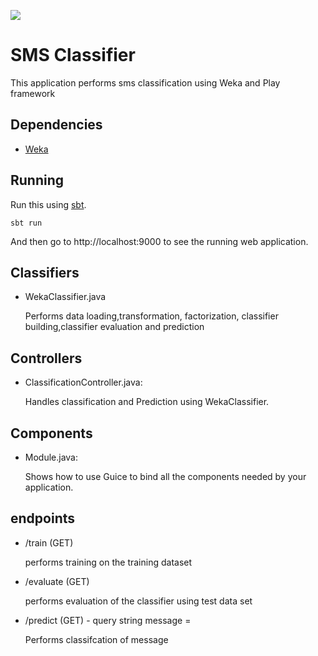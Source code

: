 [<img src="https://img.shields.io/travis/playframework/play-java-starter-example.svg"/>](https://travis-ci.org/playframework/play-java-starter-example)

# SMS Classifier

This application performs sms classification using Weka and Play framework

## Dependencies

- [Weka](https://mvnrepository.com/artifact/nz.ac.waikato.cms.weka/weka-stable/3.8.0)

## Running

Run this using [sbt](http://www.scala-sbt.org/).

```
sbt run
```

And then go to http://localhost:9000 to see the running web application.

## Classifiers

- WekaClassifier.java

  Performs data loading,transformation, factorization, classifier building,classifier evaluation and prediction

## Controllers


- ClassificationController.java:

  Handles classification and Prediction using WekaClassifier.


## Components

- Module.java:

  Shows how to use Guice to bind all the components needed by your application.

## endpoints

- /train (GET)

   performs training on the training dataset

- /evaluate (GET)

   performs evaluation of the classifier using test data set

- /predict (GET) - query string message = <message to be classified>

   Performs classifcation of message

